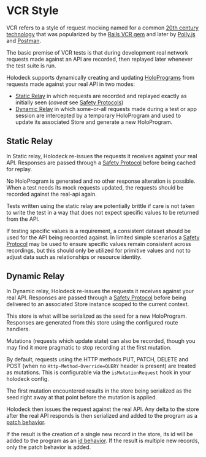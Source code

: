# VCR Style

VCR refers to a style of request mocking named for a common [20th century technology](https://en.wikipedia.org/wiki/Videocassette_recorder) that was popularized by the [Rails VCR gem](https://github.com/vcr/vcr) and later by [Polly.js](
https://netflix.github.io/pollyjs/#/README) and [Postman](https://learning.postman.com/docs/designing-and-developing-your-api/mocking-data/setting-up-mock/).

The basic premise of VCR tests is that during development real network requests made against an API are recorded, then replayed later whenever the test suite is run.

Holodeck supports dynamically creating and updating [HoloPrograms](./holo-programs.md) from requests made against your real API in two modes:

- [Static Relay](#static-relay) in which requests are recorded and replayed exactly as initially seen (*caveat* see [Safety Protocols](./holo-programs.md#safety-protocols))
- [Dynamic Relay](#dynamic-relay) in which some-or-all requests made during a test or app session are intercepted by a temporary HoloProgram and used to update its associated Store and generate a new HoloProgram.

## Static Relay

In Static relay, Holodeck re-issues the requests it receives against your real API. Responses are passed through a [Safety Protocol](./holo-programs.md#safety-protocols) before being cached for replay.

No HoloProgram is generated and no other response alteration is possible. When a test needs its mock requests updated, the requests should be recorded against the real-api again.

Tests written using the static relay are potentially brittle if care is not taken to write the test in a way that does not expect specific values to be returned from the API.

If testing specific values is a requirement, a consistent dataset should be used for the API being recorded against. In limited simple scenarios a [Safety Protocol](./holo-programs.md#safety-protocols) may be used to ensure specific values remain consistent across recordings, but this should only be utilized for primitive values and not to adjust data such as relationships or resource identity.

## Dynamic Relay

In Dynamic relay, Holodeck re-issues the requests it receives against your real API. Responses are passed through a [Safety Protocol](./holo-programs.md#safety-protocols) before being delivered to an associated Store instance scoped to the current context.

This store is what will be serialized as the seed for a new HoloProgram. Responses are generated from this store using the configured route handlers.

Mutations (requests which update state) can also be recorded, though you may find it more pragmatic to stop recording at the first mutation.

By default, requests using the HTTP methods PUT, PATCH, DELETE and POST (when no `Http-Method-Override=QUERY` header is present) are treated as mutations. This is configurable via the `isMutationRequest` hook in your holodeck config.

The first mutation encountered results in the store being serialized as the seed right away at that point before the mutation is applied.

Holodeck then issues the request against the real API. Any delta to the store after the real API responds is then serialized and added to the program as a [patch behavior](./holo-programs.md#available-behaviors).

If the result is the creation of a single new record in the store, its id will be added to the program as an [id behavior](./holo-programs.md#available-behaviors). If the result is multiple new records, only the patch behavior is added.
